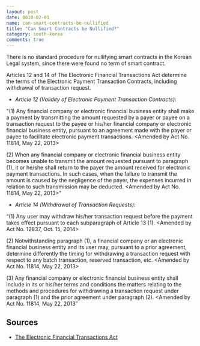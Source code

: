 ```yaml
---
layout: post
date: 0010-02-01
name: can-smart-contracts-be-nullified
title: "Can Smart Contracts be Nullified?"
category: south-korea
comments: true
---
```


There is no standard procedure for nullifying smart contracts in the Korean Legal system, since there were found no term of smart contract.

Articles 12 and 14 of The Electronic Financial Transactions Act determine the terms of the Electronic Payment Transaction Contracts, including withdrawal of transaction request.  

- *Article 12 (Validity of Electronic Payment Transaction Contracts)*:

"(1) Any financial company or electronic financial business entity shall make a payment by transmitting the amount requested by a payer or payee on a transaction request to the payee or his/her financial company or electronic financial business entity, pursuant to an agreement made with the payer or payee to facilitate electronic payment transactions.  <Amended by Act No. 11814, May 22, 2013>

(2) When any financial company or electronic financial business entity becomes unable to transmit the amount requested pursuant to paragraph (1), it or he/she shall return to the payer the amount received for electronic payment transactions. In such cases, when the failure to transmit the amount is caused by the negligence of the payer, the expenses incurred in relation to such transmission may be deducted.  <Amended by Act No. 11814, May 22, 2013>"

- *Article 14 (Withdrawal of Transaction Requests)*:

“(1) Any user may withdraw his/her transaction request before the payment takes effect pursuant to each subparagraph of Article 13 (1).  <Amended by Act No. 12837, Oct. 15, 2014>

(2) Notwithstanding paragraph (1), a financial company or an electronic financial business entity and its user may, pursuant to a prior agreement, determine differently the timing for withdrawing a transaction request with respect to any batch transaction, reserved transaction, etc.  <Amended by Act No. 11814, May 22, 2013>

(3) Any financial company or electronic financial business entity shall include in its or his/her terms and conditions the matters relating to the methods and procedures for withdrawing a transaction request under paragraph (1) and the prior agreement under paragraph (2).  <Amended by Act No. 11814, May 22, 2013”

## Sources

- [The Electronic Financial Transactions Act](http://www.law.go.kr/engLsSc.do?menuId=0&subMenu=5&query=%EC%A0%84%EC%9E%90%EA%B8%88%EC%9C%B5%EA%B1%B0%EB%9E%98%EB%B2%95#liBgcolor0)



